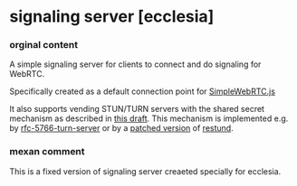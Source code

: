 # signaling server [ecclesia]


### orginal content

A simple signaling server for clients to connect and do signaling for WebRTC.

Specifically created as a default connection point for [SimpleWebRTC.js](https://github.com/HenrikJoreteg/SimpleWebRTC)

It also supports vending STUN/TURN servers with the shared secret mechanism as described in [this draft](http://tools.ietf.org/html/draft-uberti-behave-turn-rest-00).  This mechanism is implemented e.g. by [rfc-5766-turn-server](https://code.google.com/p/rfc5766-turn-server/) or by a [patched version](https://github.com/andyet/otalk-server/tree/master/restund) of [restund](http://creytiv.com/restund.html).

### mexan comment

This is a fixed version of signaling server creaeted specially for ecclesia.
